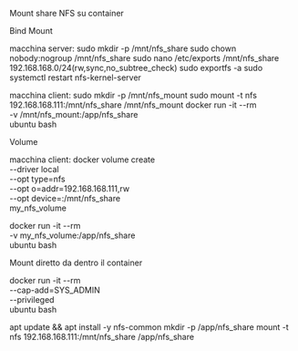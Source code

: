 Mount share NFS su container


Bind Mount

macchina server:
sudo mkdir -p /mnt/nfs_share
sudo chown nobody:nogroup /mnt/nfs_share
sudo nano /etc/exports
/mnt/nfs_share 192.168.168.0/24(rw,sync,no_subtree_check)
sudo exportfs -a
sudo systemctl restart nfs-kernel-server


macchina client:
sudo mkdir -p /mnt/nfs_mount
sudo mount -t nfs 192.168.168.111:/mnt/nfs_share /mnt/nfs_mount
docker run -it --rm \
  -v /mnt/nfs_mount:/app/nfs_share \
  ubuntu bash

Volume


macchina client:
docker volume create \
  --driver local \
  --opt type=nfs \
  --opt o=addr=192.168.168.111,rw \
  --opt device=:/mnt/nfs_share \
  my_nfs_volume

docker run -it --rm \
  -v my_nfs_volume:/app/nfs_share \
  ubuntu bash


Mount diretto da dentro il container

docker run -it --rm \
  --cap-add=SYS_ADMIN \
  --privileged \
  ubuntu bash

apt update && apt install -y nfs-common
mkdir -p /app/nfs_share
mount -t nfs 192.168.168.111:/mnt/nfs_share /app/nfs_share
